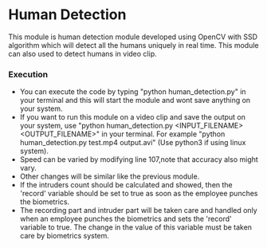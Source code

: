 # Human Detection

This module is human detection module developed using OpenCV with SSD algorithm which will detect all the humans uniquely in real time. This module can also used to detect humans in video clip.

### Execution

* You can execute the code by typing "python human_detection.py" in your terminal and this will start the module and wont save anything on your system.
* If you want to run this module on a video clip and save the output on your system, use "python human_detection.py <INPUT_FILENAME> <OUTPUT_FILENAME>" in your terminal. For example "python human_detection.py test.mp4 output.avi" (Use python3 if using linux system).
* Speed can be varied by modifying line 107,note that accuracy also might vary.
* Other changes will be similar like the previous module.
* If the intruders count should be calculated and showed, then the 'record' variable should be set to true as soon as the employee punches the biometrics.
* The recording part and intruder part will be taken care and handled only when an employee punches the biometrics and sets the 'record' variable to true. The change in the value of this variable must be taken care by biometrics system.